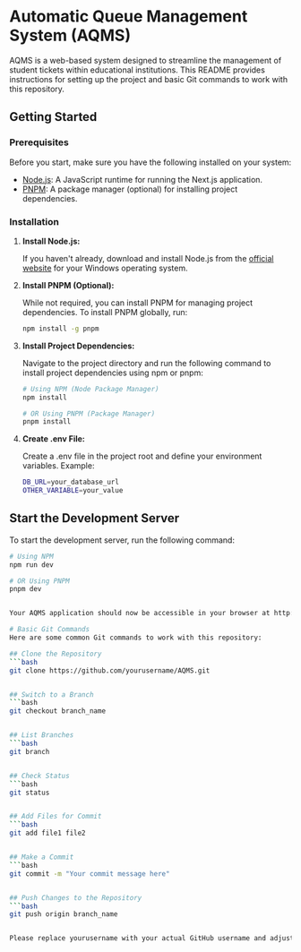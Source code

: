 # Automatic Queue Management System (AQMS)

AQMS is a web-based system designed to streamline the management of student tickets within educational institutions. This README provides instructions for setting up the project and basic Git commands to work with this repository.

## Getting Started

### Prerequisites

Before you start, make sure you have the following installed on your system:

- [Node.js](https://nodejs.org/en/download/): A JavaScript runtime for running the Next.js application.
- [PNPM](https://pnpm.io/): A package manager (optional) for installing project dependencies.

### Installation

1. **Install Node.js:**

   If you haven't already, download and install Node.js from the [official website](https://nodejs.org/en/download/) for your Windows operating system.

2. **Install PNPM (Optional):**

   While not required, you can install PNPM for managing project dependencies. To install PNPM globally, run:

   ```bash
   npm install -g pnpm

3. **Install Project Dependencies:**

   Navigate to the project directory and run the following command to install project dependencies using npm or pnpm:

   ```bash
   # Using NPM (Node Package Manager)
   npm install

   # OR Using PNPM (Package Manager)
   pnpm install


4. **Create .env File:**

   Create a .env file in the project root and define your environment variables. Example:

   ```bash
   DB_URL=your_database_url
   OTHER_VARIABLE=your_value


## Start the Development Server

   To start the development server, run the following command:

   ```bash
   # Using NPM
   npm run dev

   # OR Using PNPM
   pnpm dev


   Your AQMS application should now be accessible in your browser at http://localhost:3000.

# Basic Git Commands
   Here are some common Git commands to work with this repository:

## Clone the Repository
   ```bash
   git clone https://github.com/yourusername/AQMS.git


## Switch to a Branch
   ```bash
   git checkout branch_name


## List Branches
   ```bash
   git branch


## Check Status
   ```bash
   git status


## Add Files for Commit
   ```bash
   git add file1 file2


## Make a Commit
   ```bash
   git commit -m "Your commit message here"


## Push Changes to the Repository
   ```bash
   git push origin branch_name


Please replace yourusername with your actual GitHub username and adjust the branch names as needed.
